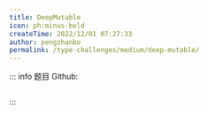 ```yaml
---
title: DeepMutable
icon: ph:minus-bold
createTime: 2022/12/01 07:27:33
author: pengzhanbo
permalink: /type-challenges/medium/deep-mutable/
---
```


::: info 题目
Github: []()

```ts

```

:::
